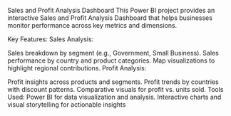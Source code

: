 Sales and Profit Analysis Dashboard
This Power BI project provides an interactive Sales and Profit Analysis Dashboard that helps businesses monitor performance across key metrics and dimensions.

Key Features:
Sales Analysis:

Sales breakdown by segment (e.g., Government, Small Business).
Sales performance by country and product categories.
Map visualizations to highlight regional contributions.
Profit Analysis:

Profit insights across products and segments.
Profit trends by countries with discount patterns.
Comparative visuals for profit vs. units sold.
Tools Used:
Power BI for data visualization and analysis.
Interactive charts and visual storytelling for actionable insights
